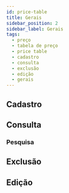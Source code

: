 ```yaml
---
id: price-table
title: Gerais
sidebar_position: 2
sidebar_label: Gerais
tags:
  - preço
  - tabela de preço
  - price table
  - cadastro
  - consulta
  - exclusão
  - edição
  - gerais
---
```


## Cadastro

## Consulta

### Pesquisa

## Exclusão

## Edição
